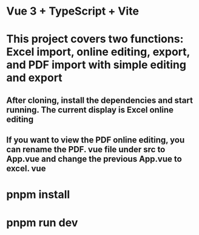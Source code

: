 # Vue 3 + TypeScript + Vite

# This project covers two functions: Excel import, online editing, export, and PDF import with simple editing and export
## After cloning, install the dependencies and start running. The current display is Excel online editing
## If you want to view the PDF online editing, you can rename the PDF. vue file under src to App.vue and change the previous App.vue to excel. vue


# pnpm install

# pnpm run dev